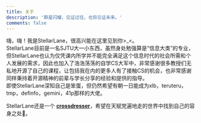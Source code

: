 ```yaml
---
title: 关于
description: '群星闪耀，见证过往，也将见证未来。'
comments: false
---
```


嗨，嗨！我是StellarLane，很高兴能在这里见到你>\_<。<br>StellarLane目前是一名SJTU大一小东西，虽然身处勉强算是“信息大类”的专业，但StellarLane也认为仅凭课内所学并不能完全满足这个信息时代的社会所需和个人发展的需求，因此也加入了浩浩荡荡的自学CS大军中，非常感谢很多教授们无私地开源了自己的课程，让包括我在内的更多人有了接触CS的机会，也非常感谢同样秉持着开源精神的前辈与学长分享的经验和提供的指导。<br>即使StellarLane深知自己是笨蛋，但仍然希望有朝一日能成为xlb，teruteru，tmp，definfo，gemini，41p那样的大佬。

StellarLane还是一个
[**crossdresser**](https://stellarlane.github.io/crossdress/)，希望在天赋党遍地走的世界中找到自己的容身之处🤕。
